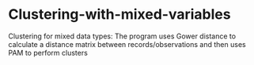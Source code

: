 # Clustering-with-mixed-variables
Clustering for mixed data types: The program uses Gower distance to calculate a distance matrix between records/observations and then uses PAM to perform clusters
